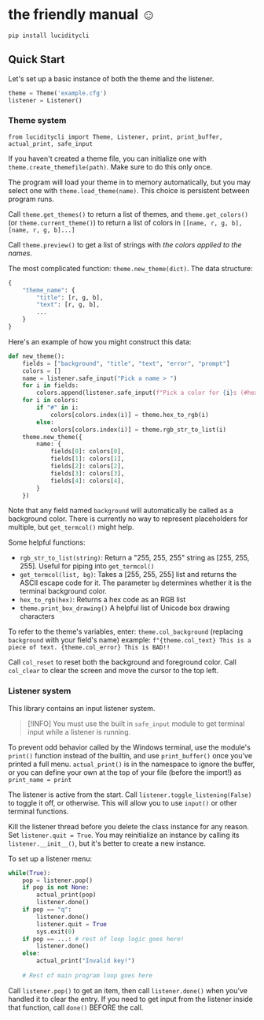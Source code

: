 # the friendly manual ☺
`pip install luciditycli`

## Quick Start
Let's set up a basic instance of both the theme and the listener.
```python
theme = Theme('example.cfg')
listener = Listener()
```

### Theme system
`from luciditycli import Theme, Listener, print, print_buffer, actual_print, safe_input`

If you haven't created a theme file, you can initialize one with `theme.create_themefile(path)`. Make sure to do this only once.

The program will load your theme in to memory automatically, but you may select one with `theme.load_theme(name)`. This choice is persistent between program runs.

Call `theme.get_themes()` to return a list of themes, and `theme.get_colors()` (or `theme.current_theme()`) to return a list of colors in `[[name, r, g, b], [name, r, g, b]...]`

Call `theme.preview()` to get a list of strings with *the colors applied to the names*.

The most complicated function: `theme.new_theme(dict)`. The data structure:
```python
{
    "theme_name": {
        "title": [r, g, b],
        "text": [r, g, b],
        ...
    }
}
```
Here's an example of how you might construct this data:
```python
def new_theme():
    fields = ["background", "title", "text", "error", "prompt"]
    colors = []
    name = listener.safe_input("Pick a name > ")
    for i in fields:
        colors.append(listener.safe_input(f"Pick a color for {i}s (#hex / r, g, b): "))
    for i in colors:
        if "#" in i:
            colors[colors.index(i)] = theme.hex_to_rgb(i)
        else:
            colors[colors.index(i)] = theme.rgb_str_to_list(i)
    theme.new_theme({
        name: {
            fields[0]: colors[0],
            fields[1]: colors[1],
            fields[2]: colors[2],
            fields[3]: colors[3],
            fields[4]: colors[4],
        }
    })
```

Note that any field named `background` will automatically be called as a background color. There is currently no way to represent placeholders for multiple, but `get_termcol()` might help.

Some helpful functions:
- `rgb_str_to_list(string)`: Return a "255, 255, 255" string as [255, 255, 255]. Useful for piping into `get_termcol()`
- `get_termcol(list, bg)`: Takes a [255, 255, 255] list and returns the ASCII escape code for it. The parameter `bg` determines whether it is the terminal background color.
- `hex_to_rgb(hex)`: Returns a hex code as an RGB list
- `theme.print_box_drawing()` A helpful list of Unicode box drawing characters

To refer to the theme's variables, enter:
`theme.col_background` (replacing `background` with your field's name)
example: `f"{theme.col_text} This is a piece of text. {theme.col_error} This is BAD!!`

Call `col_reset` to reset both the background and foreground color.
Call `col_clear` to clear the screen and move the cursor to the top left.

### Listener system
This library contains an input listener system.

> [!INFO]
> You must use the built in `safe_input` module to get terminal input while a listener is running.

To prevent odd behavior called by the Windows terminal, use the module's `print()` function instead of the builtin, and use `print_buffer()` once you've printed a full menu. `actual_print()` is in the namespace to ignore the buffer, or you can define your own at the top of your file (before the import!) as `print_name = print`

The listener is active from the start. Call `listener.toggle_listening(False)` to toggle it off, or otherwise. This will allow you to use `input()` or other terminal functions.

Kill the listener thread before you delete the class instance for any reason. Set `listener.quit = True`. You may reinitialize an instance by calling its `listener.__init__()`, but it's better to create a new instance.

To set up a listener menu:
```python
while(True):
    pop = listener.pop()
    if pop is not None:
        actual_print(pop)
        listener.done()
    if pop == "q":
        listener.done()
        listener.quit = True
        sys.exit(0)
    if pop == ...: # rest of loop logic goes here!
        listener.done()
    else:
        actual_print("Invalid key!")
    
    # Rest of main program loop goes here
```
Call `listener.pop()` to get an item, then call `listener.done()` when you've handled it to clear the entry. If you need to get input from the listener inside that function, call `done()` BEFORE the call.